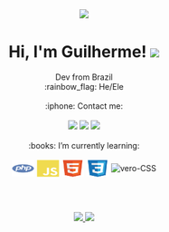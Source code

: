 <div align="center">

<div id="header" align="center">
  <img src="https://media.giphy.com/media/M9gbBd9nbDrOTu1Mqx/giphy.gif" width="100"/>
</div>

<!--
**guilhermessanto/guilhermessanto** is a ✨ _special_ ✨ repository because its `README.md` (this file) appears on your GitHub profile.

Here are some ideas to get you started:
-->
 <h1>
 Hi, I'm Guilherme!
  <img src="https://media.giphy.com/media/hvRJCLFzcasrR4ia7z/giphy.gif" width="30px"/>
</h1> 
  Dev from Brazil 
  <br>
 :rainbow_flag:  He/Ele
</div>
<br>

<div style="display: inline_block">

<div style="display: inline_block">
<div align="center">
  :iphone: Contact me: 
  <div style="display: inline_block"><br>
    <a href="mailto:g.santossantana22@gmail.com"><img src="https://img.shields.io/badge/-Gmail-%23333?style=for-the-badge&logo=gmail&logoColor=white" target="_blank"></a>
    <a href="https://www.linkedin.com/in/guilherme-santana-21073b234/" target="_blank"><img src="https://img.shields.io/badge/-LinkedIn-%230077B5?style=for-the-badge&logo=linkedin&logoColor=white" target="_blank"></a> 
    <a href="https://api.whatsapp.com/send?phone=5511976756555"><img src="https://img.shields.io/badge/WhatsApp-25D366?style=for-the-badge&logo=whatsapp&logoColor=white" target="_blank"></a>
    </div>
</div> <br>
  

 
<div align="center">
            :books: I’m currently learning:
  <div style="display: inline_block"><br>
        <img align="center" alt="vero-php" height="30" width="40" src="https://raw.githubusercontent.com/devicons/devicon/master/icons/php/php-plain.svg">
        <img align="center" alt="vero-Js" height="30" width="40" src="https://raw.githubusercontent.com/devicons/devicon/master/icons/javascript/javascript-plain.svg">
        <img align="center" alt="vero-HTML" height="30" width="40" src="https://raw.githubusercontent.com/devicons/devicon/master/icons/html5/html5-original.svg">
        <img align="center" alt="vero-CSS" height="30" width="40" src="https://raw.githubusercontent.com/devicons/devicon/master/icons/css3/css3-original.svg">
    <img align="center" alt="vero-CSS" height="30" width="40" src="https://cdn.jsdelivr.net/gh/devicons/devicon/icons/react/react-original-wordmark.svg" />    
    </div> 
  
</div> 

</div>



<br><br>

<div align="center">
    <a href="https://github.com/guilhermessanto">
    <img height="150em" src="https://github-readme-stats.vercel.app/api?username=guilhermessanto&show_icons=true&theme=github_dark&include_all_commits=true&count_private=true"/>
    <img height="150em" src="https://github-readme-stats.vercel.app/api/top-langs/?username=guilhermessanto&layout=compact&langs_count=7&theme=github_dark"/>
</div>

  
